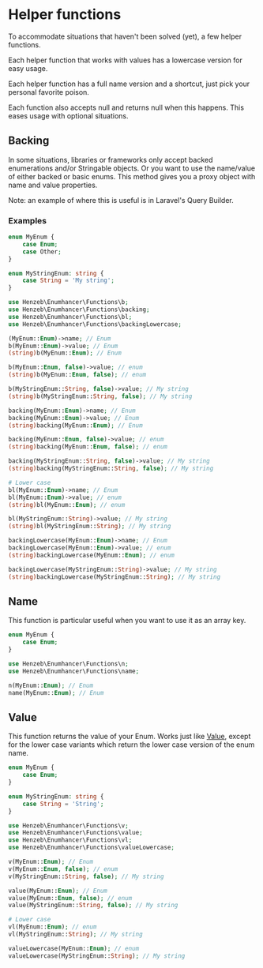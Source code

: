 # Helper functions

To accommodate situations that haven't been solved (yet), a few helper
functions.

Each helper function that works with values has a lowercase version for easy
usage.

Each helper function has a full name version and a shortcut, just pick your
personal favorite poison.

Each function also accepts null and returns null when this happens. This eases
usage with optional situations.

## Backing

In some situations, libraries or frameworks only accept backed enumerations
and/or Stringable objects. Or you want to use the name/value of either backed or
basic enums. This method gives you a proxy object with name and value
properties.

Note: an example of where this is useful is in Laravel's Query Builder.

### Examples

```php
enum MyEnum {
    case Enum;
    case Other;
}

enum MyStringEnum: string {
    case String = 'My string';
}

use Henzeb\Enumhancer\Functions\b;
use Henzeb\Enumhancer\Functions\backing;
use Henzeb\Enumhancer\Functions\bl;
use Henzeb\Enumhancer\Functions\backingLowercase;

(MyEnum::Enum)->name; // Enum
b(MyEnum::Enum)->value; // Enum
(string)b(MyEnum::Enum); // Enum

b(MyEnum::Enum, false)->value; // enum
(string)b(MyEnum::Enum, false); // enum

b(MyStringEnum::String, false)->value; // My string
(string)b(MyStringEnum::String, false); // My string

backing(MyEnum::Enum)->name; // Enum
backing(MyEnum::Enum)->value; // Enum
(string)backing(MyEnum::Enum); // Enum

backing(MyEnum::Enum, false)->value; // enum
(string)backing(MyEnum::Enum, false); // enum

backing(MyStringEnum::String, false)->value; // My string
(string)backing(MyStringEnum::String, false); // My string

# Lower case
bl(MyEnum::Enum)->name; // Enum
bl(MyEnum::Enum)->value; // enum
(string)bl(MyEnum::Enum); // enum

bl(MyStringEnum::String)->value; // My string
(string)bl(MyStringEnum::String); // My string

backingLowercase(MyEnum::Enum)->name; // Enum
backingLowercase(MyEnum::Enum)->value; // enum
(string)backingLowercase(MyEnum::Enum); // enum

backingLowercase(MyStringEnum::String)->value; // My string
(string)backingLowercase(MyStringEnum::String); // My string

```

## Name

This function is particular useful when you want to use it as an array key.

```php
enum MyEnum {
    case Enum;
}

use Henzeb\Enumhancer\Functions\n;
use Henzeb\Enumhancer\Functions\name;

n(MyEnum::Enum); // Enum
name(MyEnum::Enum); // Enum
```

## Value

This function returns the value of your Enum. Works just like
[Value](value.md), except for the lower case variants which return the lower
case version of the enum name.

```php
enum MyEnum {
    case Enum;
}

enum MyStringEnum: string {
    case String = 'String';
}

use Henzeb\Enumhancer\Functions\v;
use Henzeb\Enumhancer\Functions\value;
use Henzeb\Enumhancer\Functions\vl;
use Henzeb\Enumhancer\Functions\valueLowercase;

v(MyEnum::Enum); // Enum
v(MyEnum::Enum, false); // enum
v(MyStringEnum::String, false); // My string

value(MyEnum::Enum); // Enum
value(MyEnum::Enum, false); // enum
value(MyStringEnum::String, false); // My string

# Lower case
vl(MyEnum::Enum); // enum
vl(MyStringEnum::String); // My string

valueLowercase(MyEnum::Enum); // enum
valueLowercase(MyStringEnum::String); // My string

```
